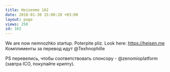 ```yaml
---
title: Heisenme 162
date: 2018-01-30 15:00:20 +03:00
layout: page
views: 250
id: 162
---
```


We are now nemnozhko startup. Poterpite pliz.  Look here: https://heisen.me Комплименты за перевод идут @Texhnophille

PS перевелись, чтобы соответствовать спонcору - @zenomioplatform (завтра ICO, покупайте крипту).


